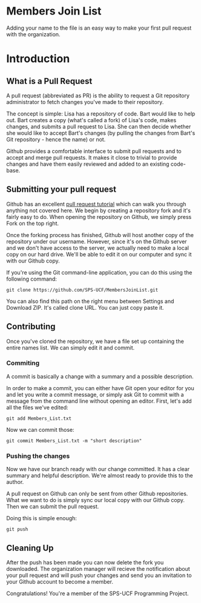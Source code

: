 # Members Join List
Adding your name to the file is an easy way to make your first pull request with the organization.

# Introduction

## What is a Pull Request
A pull request (abbreviated as PR) is the ability to request a Git repository administrator to fetch changes you've made to their repository.

The concept is simple: Lisa has a repository of code. Bart would like to help out. Bart creates a copy (what's called a fork) of Lisa's code, makes changes, and submits a pull request to Lisa. She can then decide whether she would like to accept Bart's changes (by pulling the changes from Bart's Git repository - hence the name) or not.

Github provides a comfortable interface to submit pull requests and to accept and merge pull requests. It makes it close to trivial to provide changes and have them easily reviewed and added to an existing code-base.

## Submitting your pull request
Github has an excellent [pull request tutorial](https://help.github.com/articles/using-pull-requests/) which can walk you through anything not covered here. We begin by creating  a repository fork and it's fairly easy to do. When opening the repository on Github, we simply press Fork on the top right.

Once the forking process has finished, Github will host another copy of the repository under our username. However, since it's on the Github server and we don't have access to the server, we actually need to make a local copy on our hard drive. We'll be able to edit it on our computer and sync it with our Github copy.

If you're using the Git command-line application, you can do this using the following command:

    git clone https://github.com/SPS-UCF/MembersJoinList.git

You can also find this path on the right menu between Settings and Download ZIP. It's called clone URL. You can just copy paste it.

## Contributing
Once you've cloned the repository, we have a file set up containing the entire names list. We can simply edit it and commit.

### Commiting
A commit is basically a change with a summary and a possible description.

In order to make a commit, you can either have Git open your editor for you and let you write a commit message, or simply ask Git to commit with a message from the command line without opening an editor.
First, let's add all the files we've edited:

    git add Members_List.txt
    
Now we can commit those:
    
    git commit Members_List.txt -m "short description"
    
### Pushing the changes
Now we have our branch ready with our change committed. It has a clear summary and helpful description. We're almost ready to provide this to the author.

A pull request on Github can only be sent from other Github repositories. What we want to do is simply sync our local copy with our Github copy. Then we can submit the pull request.

Doing this is simple enough:

    git push
    
## Cleaning Up
After the push has been made you can now delete the fork you downloaded. The organization manager will recieve the notification about your pull request and will push your changes and send you an invitation to your Github account to become a member.

Congratulations! You're a member of the SPS-UCF Programming Project.

